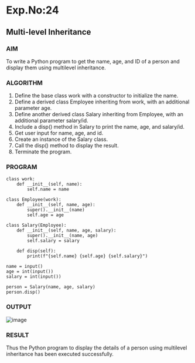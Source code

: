 # Exp.No:24  
## Multi-level Inheritance

### AIM  
To write a Python program to get the name, age, and ID of a person and display them using multilevel inheritance.

### ALGORITHM
1. Define the base class work with a constructor to initialize the name.
2. Define a derived class Employee inheriting from work, with an additional parameter age.
3. Define another derived class Salary inheriting from Employee, with an additional parameter salary/id.
4. Include a disp() method in Salary to print the name, age, and salary/id.
5. Get user input for name, age, and id.
6. Create an instance of the Salary class.
7. Call the disp() method to display the result.
8. Terminate the program.

### PROGRAM

```
class work:
    def __init__(self, name):
        self.name = name

class Employee(work):
    def __init__(self, name, age):
        super().__init__(name)
        self.age = age

class Salary(Employee):
    def __init__(self, name, age, salary):
        super().__init__(name, age)
        self.salary = salary

    def disp(self):
        print(f"{self.name} {self.age} {self.salary}")

name = input()
age = int(input())
salary = int(input())

person = Salary(name, age, salary)
person.disp()

```
### OUTPUT

![image](https://github.com/user-attachments/assets/9715f661-a128-4c3b-b144-aa32f45dc108)

### RESULT
Thus the Python program to display the details of a person using multilevel inheritance has been executed successfully.
